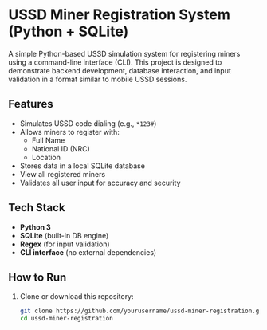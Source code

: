# USSD Miner Registration System (Python + SQLite)

A simple Python-based USSD simulation system for registering miners using a command-line interface (CLI). This project is designed to demonstrate backend development, database interaction, and input validation in a format similar to mobile USSD sessions.

##  Features

- Simulates USSD code dialing (e.g., `*123#`)
- Allows miners to register with:
  - Full Name
  - National ID (NRC)
  - Location
- Stores data in a local SQLite database
- View all registered miners
- Validates all user input for accuracy and security

## Tech Stack

- **Python 3**
- **SQLite** (built-in DB engine)
- **Regex** (for input validation)
- **CLI interface** (no external dependencies)

##  How to Run

1. Clone or download this repository:
   ```bash
   git clone https://github.com/yourusername/ussd-miner-registration.git
   cd ussd-miner-registration

